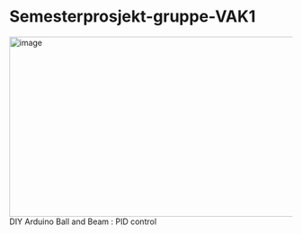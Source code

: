 # Semesterprosjekt-gruppe-VAK1
<img width="627" height="320" alt="image" src="https://github.com/user-attachments/assets/69c4e8a3-47a2-4b58-b768-5b39b4890661" />
DIY Arduino Ball and Beam : PID control
